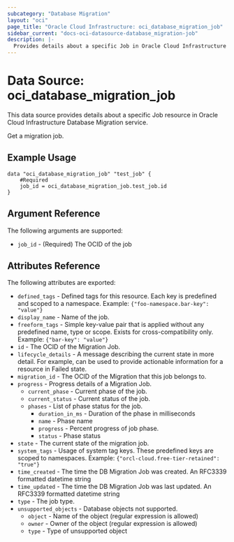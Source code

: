 ```yaml
---
subcategory: "Database Migration"
layout: "oci"
page_title: "Oracle Cloud Infrastructure: oci_database_migration_job"
sidebar_current: "docs-oci-datasource-database_migration-job"
description: |-
  Provides details about a specific Job in Oracle Cloud Infrastructure Database Migration service
---
```


# Data Source: oci_database_migration_job
This data source provides details about a specific Job resource in Oracle Cloud Infrastructure Database Migration service.

Get a migration job.


## Example Usage

```hcl
data "oci_database_migration_job" "test_job" {
	#Required
	job_id = oci_database_migration_job.test_job.id
}
```

## Argument Reference

The following arguments are supported:

* `job_id` - (Required) The OCID of the job 


## Attributes Reference

The following attributes are exported:

* `defined_tags` - Defined tags for this resource. Each key is predefined and scoped to a namespace. Example: `{"foo-namespace.bar-key": "value"}` 
* `display_name` - Name of the job. 
* `freeform_tags` - Simple key-value pair that is applied without any predefined name, type or scope. Exists for cross-compatibility only. Example: `{"bar-key": "value"}` 
* `id` - The OCID of the Migration Job. 
* `lifecycle_details` - A message describing the current state in more detail. For example, can be used to provide actionable information for a resource in Failed state. 
* `migration_id` - The OCID of the Migration that this job belongs to. 
* `progress` - Progress details of a Migration Job. 
	* `current_phase` - Current phase of the job. 
	* `current_status` - Current status of the job. 
	* `phases` - List of phase status for the job. 
		* `duration_in_ms` - Duration of the phase in milliseconds 
		* `name` - Phase name 
		* `progress` - Percent progress of job phase. 
		* `status` - Phase status 
* `state` - The current state of the migration job. 
* `system_tags` - Usage of system tag keys. These predefined keys are scoped to namespaces. Example: `{"orcl-cloud.free-tier-retained": "true"}` 
* `time_created` - The time the DB Migration Job was created. An RFC3339 formatted datetime string 
* `time_updated` - The time the DB Migration Job was last updated. An RFC3339 formatted datetime string 
* `type` - The job type. 
* `unsupported_objects` - Database objects not supported. 
	* `object` - Name of the object (regular expression is allowed) 
	* `owner` - Owner of the object (regular expression is allowed) 
	* `type` - Type of unsupported object 

